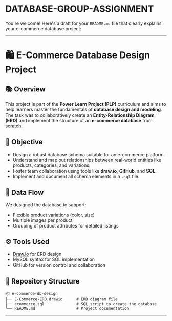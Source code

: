 # DATABASE-GROUP-ASSIGNMENT
You're welcome! Here's a draft for your `README.md` file that clearly explains your e-commerce database project:

---

# 🛍️ E-Commerce Database Design Project

## 📚 Overview

This project is part of the **Power Learn Project (PLP)** curriculum and aims to help learners master the fundamentals of **database design and modeling**. The task was to collaboratively create an **Entity-Relationship Diagram (ERD)** and implement the structure of an **e-commerce database** from scratch.

## 🎯 Objective

- Design a robust database schema suitable for an e-commerce platform.
- Understand and map out relationships between real-world entities like products, categories, and variations.
- Foster team collaboration using tools like **draw.io**, **GitHub**, and **SQL**.
- Implement and document all schema elements in a `.sql` file.

## 🔄 Data Flow

We designed the database to support:
- Flexible product variations (color, size)
- Multiple images per product
- Grouping of product attributes for detailed listings

## ⚙️ Tools Used

- [Draw.io](https://app.diagrams.net/) for ERD design
- MySQL syntax for SQL implementation
- GitHub for version control and collaboration



## 📂 Repository Structure

```
📦 e-commerce-db-design
├── E-Commerce-ERD.drawio      # ERD diagram file
├── ecommerce.sql              # SQL script to create the database
└── README.md                  # Project documentation
```

---
